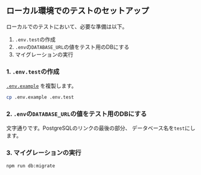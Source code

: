 ## ローカル環境でのテストのセットアップ

ローカルでのテストにおいて、必要な準備は以下。

1. `.env.test`の作成
2. `.env`の`DATABASE_URL`の値をテスト用のDBにする
3. マイグレーションの実行

### 1. `.env.test`の作成

[`.env.example`](/.env.example) を複製します。

```sh
cp .env.example .env.test
```

### 2. `.env`の`DATABASE_URL`の値をテスト用のDBにする

文字通りです。PostgreSQLのリンクの最後の部分、
データベース名を`test`にします。

### 3. マイグレーションの実行

```sh
npm run db:migrate
```

